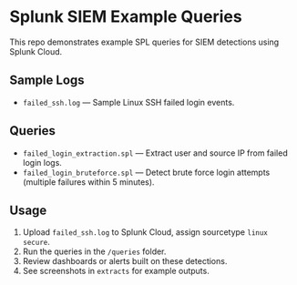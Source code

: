 # Splunk SIEM Example Queries

This repo demonstrates example SPL queries for SIEM detections using Splunk Cloud.

## Sample Logs

- `failed_ssh.log` — Sample Linux SSH failed login events.

## Queries

- `failed_login_extraction.spl` — Extract user and source IP from failed login logs.
- `failed_login_bruteforce.spl` — Detect brute force login attempts (multiple failures within 5 minutes).

## Usage

1. Upload `failed_ssh.log` to Splunk Cloud, assign sourcetype `linux secure`.
2. Run the queries in the `/queries` folder.
3. Review dashboards or alerts built on these detections.
4. See screenshots in `extracts` for example outputs.
